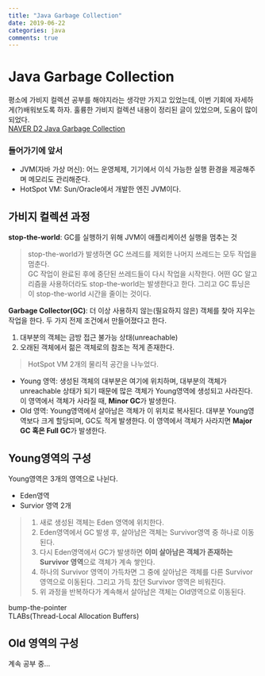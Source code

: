 ```yaml
---
title: "Java Garbage Collection"
date: 2019-06-22
categories: java
comments: true
---
```


# Java Garbage Collection

평소에 가비지 컬렉션 공부를 해야지라는 생각만 가지고 있었는데, 이번 기회에 자세하게(?)배워보도록 하자. 훌륭한 가비지 컬렉션 내용이 정리된 글이 있었으며, 도움이 많이 되었다.  
[NAVER D2 Java Garbage Collection]([https://d2.naver.com/helloworld/1329](https://d2.naver.com/helloworld/1329))
### 들어가기에 앞서
- JVM(자바 가상 머신): 어느 운영체제, 기기에서 이식 가능한 실행 환경을 제공해주며 메모리도 관리해준다.
- HotSpot VM: Sun/Oracle에서 개발한 엔진 JVM이다. 


## 가비지 컬렉션 과정

**stop-the-world**: GC를 실행하기 위해 JVM이 애플리케이션 실행을 멈추는 것

> stop-the-world가 발생하면 GC 쓰레드를 제외한 나머지 쓰레드는 모두 작업을 멈춘다.  
GC 작업이 완료된 후에 중단된 쓰레드들이 다시 작업을 시작한다. 어떤 GC 알고리즘을 사용하더라도 stop-the-world는 발생한다고 한다. 그리고 GC 튜닝은 이 stop-the-world 시간을 줄이는 것이다.

**Garbage Collector(GC)**: 더 이상 사용하지 않는(필요하지 않은) 객체를 찾아 지우는 작업을 한다.
두 가지 전제 조건에서 만들어졌다고 한다.
1. 대부분의 객체는 금방 접근 불가능 상태(unreachable)
2. 오래된 객체에서 젊은 객체로의 참조는 적게 존재한다.

> HotSpot VM 2개의 물리적 공간을 나누었다.
- Young 영역: 생성된 객체의 대부분은 여기에 위치하며, 대부분의 객체가 unreachable 상태가 되기 때문에 많은 객체가 Young영역에 생성되고 사라진다. 이 영역에서 객체가 사라질 때, **Minor GC**가 발생한다.
- Old 영역: Young영역에서 살아남은 객체가 이 위치로 복사된다. 대부분 Young영역보다 크게 할당되며, GC도 적게 발생한다. 이 영역에서 객체가 사라지면 **Major GC 혹은 Full GC**가 발생한다.


## Young영역의 구성

Young영역은 3개의 영역으로 나뉜다.
- Eden영역
- Survior 영역 2개

> 1. 새로 생성된 객체는 Eden 영역에 위치한다.
> 2. Eden영역에서 GC 발생 후, 살아남은 객체는 Survivor영역 중 하나로 이동된다.
> 3. 다시 Eden영역에서 GC가 발생하면 **이미 살아남은 객체가 존재하는 Survivor 영역**으로 객체가 계속 쌓인다. 
> 4. 하나의 Survivor 영역이 가득차면 그 중에 살아남은 객체를 다른 Survivor 영역으로 이동된다. 그리고 가득 찼던 Survivor 영역은 비워진다.
> 5. 위 과정을 반복하다가 계속해서 살아남은 객체는 Old영역으로 이동된다.

bump-the-pointer  
TLABs(Thread-Local Allocation Buffers)

## Old 영역의 구성
계속 공부 중...